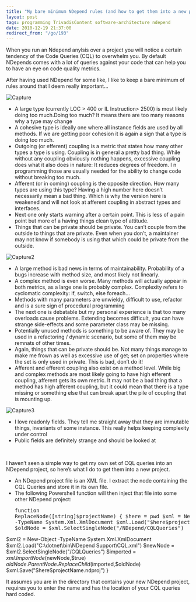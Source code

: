 ```yaml
---
title: "My bare minimum NDepend rules (and how to get them into a new project)"
layout: post
tags: programming TrivadisContent software-architecture ndepend
date: 2010-12-19 21:37:00
redirect_from: "/go/193"
---
```


When you run an Ndepend anylsis over a project you will notice a certain tendency of the Code Queries (CQL) to overwhelm you. By default NDepends comes with a lot of queries against your code that can help you to have an eye on code quality metrics.

After having used NDepend for some like, I like to keep a bare minimum of rules around that I deem really important…

![Capture](http://realfiction.net/files/Capture.png "Capture") 

*   A large type (currently LOC &gt; 400 or IL Instruction&gt; 2500) is most likely doing too much.Doing too much?
It means there are too many reasons why a type may change
*   A cohesive type is ideally one where all instance fields are used by all methods. If we are getting poor cohesion it is again a sign that a type is doing too much.
*   Outgoing (or efferent) coupling is a metric that states how many other types a type is using. Coupling is in general a pretty bad thing. While without any coupling obviously nothing happens, excessive coupling does what it also does in nature: It reduces degrees of freedom. I n programming those are usually needed for the ability to change code without breaking too much.
*   Afferent (or in coming) coupling is the opposite direction. How many types are using this type? Having a high number here doesn’t necessarily mean a bad thing. Which is why the version here is weakened and will not look at afferent coupling in abstract types and interfaces.
*   Next one only starts warning after a certain point. This is less of a pain point but more of a having things clean type of attitude.
*   Things that can be private should be private. You can’t couple from the outside to things that are private. Even when you don’t, a maintainer may not know if somebody is using that which could be private from the outside. 

![Capture2](http://realfiction.net/files/Capture2.png "Capture2") 

*   A large method is bad news in terms of maintainability. Probability of a bugs increase with method size, and most likely not linearly.
*   A complex method is even worse. Many methods will actually appear in both metrics, as a large one is probably complex. Complexity refers to cyclomatic complexity: if, switch, else foreach…
*   Methods with many parameters are unwieldy, difficult to use, refactor and is a sure sign of procedural programming
*   The next one is debatable but my personal experience is that too many overloads cause problems. Extending becomes difficult, you can have strange side-effects and some parameter class may be missing.
*   Potentially unused methods is something to be aware of. They may be used in a refactoring / dynamic scenario, but some of them may be remnats of other times.
*   Again, things that can be private should be. Not many things manage to make me frown as well as excessive use of get; set on properties where the set is only used in private. This is bad, don’t do it!
*   Afferent and efferent coupling also exist on a method level. While big and complex methods are most likely going to have high efferent coupling, afferent gets its own metric. It may not be a bad thing that a method has high afferent coupling, but it could mean that there is a type missing or something else that can break apart the pile of coupling that is mounting up. 

![Capture3](http://realfiction.net/files/Capture3.png "Capture3") 

*   I love readonly fields. They tell me straight away that they are immutable things, invariants of some instance. This really helps keeping complexity under control
*   Public fields are definitely strange and should be looked at 

&nbsp;

I haven’t seen a simple way to get my own set of CQL queries into an NDepend project, so here’s what I do to get them into a new project.

*   An NDepend project file is an XML file. I extract the node containing the CQL Queries and store it in its own file.
*   The following Powershell function will then inject that file into some other NDepend project: <div style="padding-bottom: 0px; margin: 0px; padding-left: 0px; padding-right: 0px; display: inline; float: none; padding-top: 0px" id="scid:812469c5-0cb0-4c63-8c15-c81123a09de7:5a7b9c19-23ca-47bc-b1db-44e5b14a8073" class="wlWriterEditableSmartContent"><pre name="code" class="js">function ReplaceNode([string]$projectName) {
  $here = pwd
  $xml = New-Object -TypeName System.Xml.XmlDocument
  $xml.Load("$here\$projectName.ndproj")
  $oldNode = $xml.SelectSingleNode("/NDepend/CQLQueries")

  $xml2 = New-Object -TypeName System.Xml.XmlDocument
  $xml2.Load("C:\dotnet\bin\NDepend Support\CQL.xml")
  $newNode = $xml2.SelectSingleNode("/CQLQueries")
  $imported = $xml.ImportNode($newNode,$true)
  $oldNode.ParentNode.ReplaceChild($imported,$oldNode)
  $xml.Save("$here\$projectName.ndproj")
}</pre></div>

It assumes you are in the directory that contains your new NDepend project, requires you to enter the name and has the location of your CQL queries hard coded.